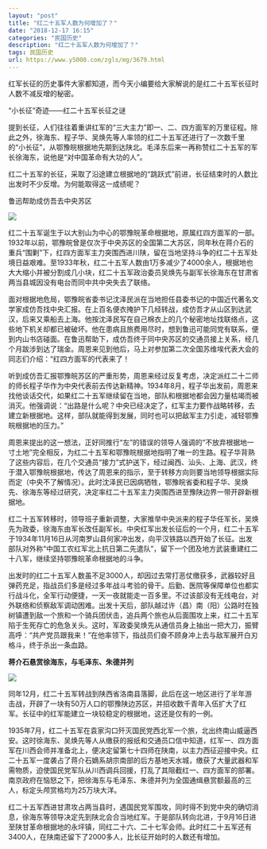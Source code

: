 ```yaml
---
layout: "post"
title: "红二十五军人数为何增加了？"
date: "2018-12-17 16:15"
categories: "民国历史"
description: "红二十五军人数为何增加了？"
tags: 民国历史
url: https://www.y5000.com/zgls/mg/3679.html
---
```






红军长征的历史事件大家都知道，而今天小编要给大家解说的是红二十五军长征时人数不减反增的秘密。

“小长征”奇迹——红二十五军长征之谜

提到长征，人们往往着重讲红军的“三大主力”即一、二、四方面军的万里征程。除此之外，徐海东、程子华、吴焕先等人率领的红二十五军还进行了一次数千里的“小长征”，从鄂豫皖根据地先期到达陕北。毛泽东后来一再称赞红二十五军的军长徐海东，说他是“对中国革命有大功的人”。

红二十五军的长征，采取了沿途建立根据地的“跳跃式”前进，长征结束时的人数比出发时不少反增。为何能取得这一成绩呢？

鲁迅帮助成仿吾去中央苏区

![](https://img.y5000.com/uploads/allimg/161020/11091615X-0.jpg)

红二十五军诞生于以大别山为中心的鄂豫皖革命根据地，原属红四方面军的一部。1932年以前，鄂豫皖曾是仅次于中央苏区的全国第二大苏区，同年秋在蒋介石的重兵“围剿”下，红四方面军主力突围西进川陕，留在当地坚持斗争的红二十五军处境日益艰难。至1933年秋，红二十五军人数由1万多减少了4000余人，根据地也大大缩小并被分割成几小块，红二十五军政治委员吴焕先与副军长徐海东在甘肃省两当县城因没有电台而同中共中央失去了联络。

面对根据地危局，鄂豫皖省委书记沈泽民派在当地担任县委书记的中国近代著名文学家成仿吾找中央汇报。在上百名便衣掩护下几经转战，成仿吾才从山区到达武汉，后来又乘船去上海。他按沈泽民写在自己棉衣上的几个秘密地址找联络点，这些地下机关却都已被破坏。他在患病且旅费用尽时，想到鲁迅可能同党有联系，便到内山书店碰面。在鲁迅帮助下，成仿吾终于同中央苏区的交通员接上关系，经几个月跋涉到达了瑞金。周恩来见到他后，马上对参加第二次全国苏维埃代表大会的同志们介绍：“红四方面军的代表来了！

听到成仿吾汇报鄂豫皖苏区的严重形势，周恩来经过反复考虑，决定派红二十二师的师长程子华作为中央代表前去传达新精神。1934年8月，程子华出发前，周恩来找他谈话交代，如果红二十五军继续留在当地，部队和根据地都会因力量枯竭而被消灭。他强调说：“出路是什么呢？中央已经决定了，红军主力要作战略转移，去建立新根据地。这样，部队就能得到发展，同时也可以把敌军主力引走，减轻鄂豫皖根据地的压力。”

周恩来提出的这一想法，正好同推行“左”的错误的领导人强调的“不放弃根据地一寸土地”完全相反，为红二十五军和鄂豫皖根据地指明了唯一的生路。程子华背熟了这些内容后，在几个交通员“接力”式护送下，经过闽西、汕头、上海、武汉，终于潜入鄂豫皖根据地，传达了周恩来的指示，至于转移方向则要当地领导根据实际而定（中央不了解情况）。此时沈泽民已因病牺牲，鄂豫皖省委和程子华、吴焕先、徐海东等经过研究，决定率红二十五军主力突围西进至豫陕边界一带开辟新根据地。

红二十五军转移时，领导班子重新调整，大家推举中央派来的程子华任军长，吴焕先为政委，徐海东由军长改任副军长。中央红军出发长征后的一个月，红二十五军于1934年11月16日从河南罗山县何家冲出发，向平汉铁路以西开始了长征。出发部队对外称“中国工农红军北上抗日第二先遣队”，留下一个团及地方武装重建红二十八军，继续坚持鄂豫皖革命根据地的斗争。

出发时的红二十五军人数虽不足3000人，却因过去常打恶仗缴获多，武器较好且弹药充足，指战员们多是经过多年战斗考验的骨干。后勤、医院等保障单位也都实行战斗化，全军行动便捷，一天一夜就能走一百多里。不过该部没有无线电台，对外联络和侦察敌军调动困难。出发十天后，部队越过许（昌）南（阳）公路时在独树镇遭到敌一个旅和一个骑兵团伏击，追兵两个旅也从后面围攻上来，红二十五军陷于生死存亡的危急关头。这时，军政委吴焕先从通信员身上抽出一把大刀，振臂高呼：“共产党员跟我来！”在他率领下，指战员们奋不顾身冲上去与敌军展开白刃格斗，终于杀出一条血路。

**蒋介石悬赏徐海东，与毛泽东、朱德并列**

![](https://img.y5000.com/uploads/allimg/161020/1109163B0-1.jpg)

同年12月，红二十五军转战到陕西省洛南县落脚，此后在这一地区进行了半年游击战，开辟了一块有50万人口的鄂豫陕边苏区，并招收数千青年入伍扩大了红军。长征中的红军能建立一块较稳定的根据地，这还是仅有的一例。

1935年7月，红二十五军在袁家沟口歼灭国民党西北军一个旅，北出终南山威逼西安。这时徐海东、吴焕先等人从缴获的报纸和交通员口信中知道，红军一、四方面军在川西会师并准备北上，便决定留第七十四师在陕南，以主力西征迎接中央。红二十五军一度袭占了蒋介石嫡系胡宗南部的后方基地天水城，缴获了大量武器和军需物质，迫使国民党军队从川西调兵回援，打乱了其阻截红一、四方面军的部署。南京政府在恼怒之下，把徐海东与毛泽东、朱德并列为全国通缉悬赏额最高的三人，标定头颅赏格均为25万块大洋。

红二十五军西进甘肃攻占两当县时，遇国民党军围攻，同时得不到党中央的确切消息，徐海东等领导决定先到陕北会合当地红军。于是部队转向北进，于9月16日进至陕甘革命根据地的永坪镇，同红二十六、二十七军会师。此时红二十五军还有3400人，在陕南还留下了2000多人，比长征开始时的人数还有增加。
